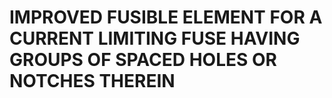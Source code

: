 # IMPROVED FUSIBLE ELEMENT FOR A CURRENT LIMITING FUSE HAVING GROUPS OF SPACED HOLES OR NOTCHES THEREIN